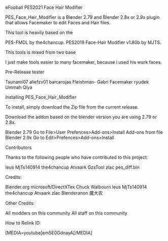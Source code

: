 eFooball PES2021 Face Hair Modifier



PES_Face_Hair_Modifier  is a Blender 2.79  and Blender 2.8x  or 2.9x plugin that allows Facemaker to edit Faces and Hair files.





This tool is heavily based on the

PES-FMDL by the4chancup.
PES2019 Face-Hair Modifier v1.80b by MJTS.


This tools is mixed from two base



I just make tools easier to many facemaker, because i used his work faces.



Pre-Release tester

Tsunami07
aliefzv01
barcerojas
Fleishman-
Gabri Facemaker
ryudek
Ummah Qiya




Installing PES_Face_Hair_Modifier



To install, simply download the Zip file from the current release.



Download the addon based on the blender version you are using 2.79 or 2.8x.

Blender 2.79 Go to File>User Prefences>Add-ons>Install Add-ons from file
Blender 2.9x Go to Edit>Prefences>Add-ons>Install




Contributors



Thanks to the following people who have contributed to this project:

leus
MjTs140914
the4chancup
Atvaark GzsTool
zlac pes_diff.bin




Credits:



Blender.org
microsoft/DirectXTex
Chuck Walbourn
leus
MjTs140914
the4chancup
Atvaark
zlac
Blenderanon
魔大农


Other Credits:





All modders on this community
All staff on this community






How to Relink ID:

[MEDIA=youtube]em5E0GdnayA[/MEDIA]
